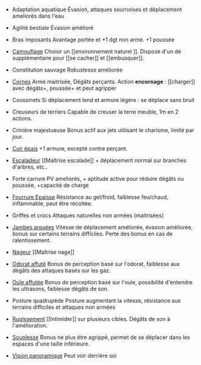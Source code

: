 
- Adaptation aquatique
Évasion, attaques sournoises et déplacement ameliorés dans l'eau

- Agilité bestiale
Évasion amélioré

- Bras imposants
Avantage portée et +1 dgt non armé. +1 poussée

- <u>Camouflage</u>
Choisir un [[environnement naturel ]]. Dispose d'un dé supplémentaire pour [[se cacher]] et [[embusquer]].

- Constitution sauvage
Robustesse améliorée

- <u>Cornes</u>
Arme maitrisée, Dégâts perçants.
Action **encornage** : [[charger]] avec dégâts+, poussée+ et peut agripper

- Coussinets
Si déplacement lend et armure légère : se déplace sans bruit

- Creuseurs de terriers
Capable de creuser la terre meuble, 1m en 2 actions.

- Crinière majestueuse
Bonus actif aux jets utilisant le charisme, limité par jour.

- <u>Cuir épais</u>
+1 armure, excepté contre perçant.

- <u>Escaladeur</u>
[[Maîtrise escalade]] + déplacement normal sur branches d'arbres, etc..

- Forte carrure
PV ameliorés, + aptitude active pour réduire dégâts ou poussée, +capacité de charge

- <u>Fourrure Epaisse</u>
Résistance au gel/froid, faiblesse feu/chaud, inflammable, peut être récoltée.

- Griffes et crocs
Attaques naturelles non armées (maitrisées)

- <u>Jambes arquées</u>
Vitesse de déplacement améliorée, évasion améliorée, bonus sur certains terrains difficiles.
Perte des bonus en cas de ralentissement.

- <u>Nageur</u>
[[Maîtrise nage]]

- <u>Odorat affuté</u>
Bonus de perception basé sur l'odorat, faiblesse aux dégâts des attaques basés sur les gaz.

- <u>Ouïe affutée</u>
Bonus de perception basé sur l'ouïe, possibilité d'entendre les ultrasons, faiblesse dégâts de son.

- Posture quadrupède
Posture augmentant la vitesse, résistance aux terrains difficiles et attaques non armées

- <u>Rugissement</u>
[[Intimider]] sur plusieurs cibles. Dégâts de son à l'amélioration.

- <u>Souplesse</u>
Bonus ne plus être agrippé, permet de se déplacer dans les espaces d'une taille inférieure.

- <u>Vision panoramique</u>
Peut voir derrière soi
